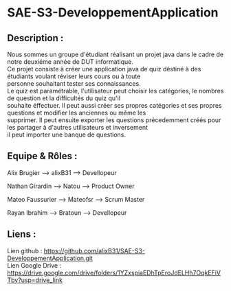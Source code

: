 # SAE-S3-DeveloppementApplication

## Description :

Nous sommes un groupe d'étudiant réalisant un projet java dans le cadre de notre deuxiéme année de DUT informatique.  
Ce projet consiste à créer une application java de quiz déstiné à des étudiants voulant réviser leurs cours ou à toute  
personne souhaitant tester ses connaissances.  
Le quiz est paramétrable, l'utilisateur peut choisir les catégories, le nombres de question et la difficultés du quiz qu'il  
souhaite éffectuer. Il peut aussi créer ses propres catégories et ses propres questions et modifier les anciennes ou même les  
supprimer. Il peut ensuite exporter les questions précedemment créés pour les partager à d'autres utilisateurs et inversement  
il peut importer une banque de questions.


## Equipe & Rôles :
Alix Brugier --> alixB31 --> Devellopeur

Nathan Girardin --> Natou --> Product Owner

Mateo Faussurier --> Mateofsr --> Scrum Master

Rayan Ibrahim --> Bratoun --> Devellopeur

## Liens : 
Lien github : https://github.com/alixB31/SAE-S3-DeveloppementApplication.git  
Lien Google Drive : https://drive.google.com/drive/folders/1YZxspiaEDhTpEroJdELHh7OqkEFiVTby?usp=drive_link
